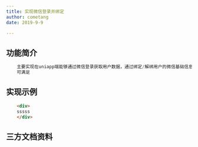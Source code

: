```yaml
---
title: 实现微信登录并绑定
author: cometang
date: 2019-9-9

---
```


## 功能简介

```javascript
    主要实现在uniapp端能够通过微信登录获取用户数据，通过绑定/解绑用户的微信基础信息完善用户信息
    可满足
```

## 实现示例

```html
    <div>
    sssss
    </div> 
```

## 三方文档资料